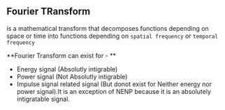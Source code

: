 ## Fourier TRansform
is a mathematical transform that decomposes functions depending on space or time into functions depending on `spatial frequency` or `temporal frequency`


**Fourier Transform can exist for - **
- Energy signal (Absolutly intigrable)
- Power signal (Not Absolutly intigrable)
- Impulse signal related signal (But donot exist for Neither energy nor power signal).It is an exception of NENP because it is an absolutely intigratable signal.



